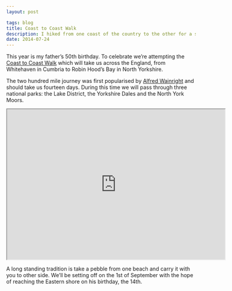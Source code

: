 ```yaml
---
layout: post

tags: blog
title: Coast to Coast Walk
description: I hiked from one coast of the country to the other for a special occasion.
date: 2014-07-24
---
```


This year is my father’s 50th birthday. To celebrate we’re attempting the
[Coast to Coast Walk][coast-to-coast] which will take us across the England,
from Whitehaven in Cumbria to Robin Hood’s Bay in North Yorkshire.

The two hundred mile journey was first popularised by
[Alfred Wainright][wainwright] and should take us fourteen days. During
this time we will pass through three national parks: the Lake District, the
Yorkshire Dales and the North York Moors.

<iframe src="https://mapsengine.google.com/map/u/0/embed?mid=ze5s-bGnXjeE.khXq1GXWBDDI" width="580" height="400"></iframe>

A long standing tradition is take a pebble from one beach and carry it with you
to other side. We’ll be setting off on the 1st of September with the hope of
reaching the Eastern shore on his birthday, the 14th.


[coast-to-coast]: http://en.wikipedia.org/wiki/Coast_to_Coast_Walk
[wainwright]: http://en.wikipedia.org/wiki/Alfred_Wainwright

